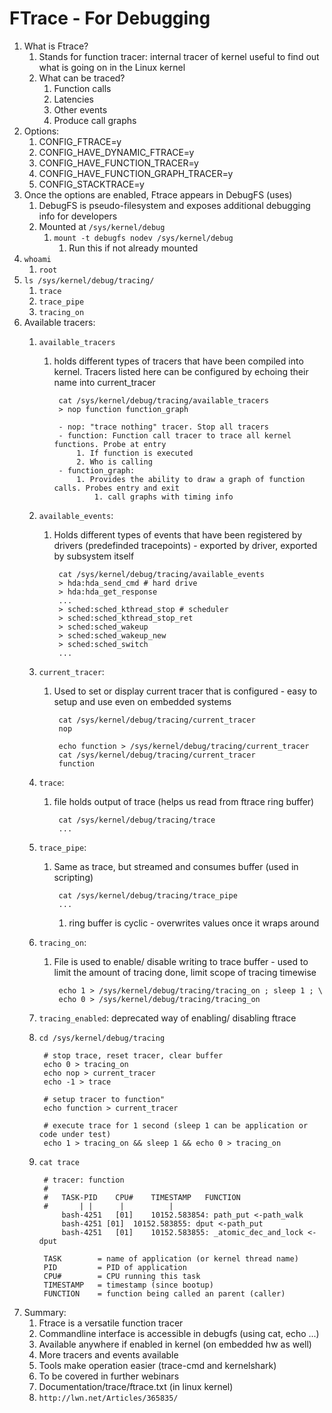 # FTrace - For Debugging #
1. What is Ftrace?
	1. Stands for function tracer: internal tracer of kernel useful to find out what is going on in the Linux kernel
	2. What can be traced?
		1. Function calls
		2. Latencies
		3. Other events
		4. Produce call graphs
2. Options:
	1. CONFIG_FTRACE=y
	2. CONFIG_HAVE_DYNAMIC_FTRACE=y
	3. CONFIG_HAVE_FUNCTION_TRACER=y
	4. CONFIG_HAVE_FUNCTION_GRAPH_TRACER=y
	5. CONFIG_STACKTRACE=y
3. Once the options are enabled, Ftrace appears in DebugFS (uses)
	1. DebugFS is pseudo-filesystem and exposes additional debugging info for developers
	2. Mounted at `/sys/kernel/debug`
		1. `mount -t debugfs nodev /sys/kernel/debug`
			1. Run this if not already mounted
4. `whoami`
	1. `root`
5. `ls /sys/kernel/debug/tracing/`
	1. `trace`
	2. `trace_pipe`
	3. `tracing_on`
6. Available tracers:
	1. `available_tracers`
		1. holds different types of tracers that have been compiled into kernel. Tracers listed here can be configured by echoing their name into current_tracer

				cat /sys/kernel/debug/tracing/available_tracers
				> nop function function_graph
				
				- nop: "trace nothing" tracer. Stop all tracers
				- function: Function call tracer to trace all kernel functions. Probe at entry
					1. If function is executed
					2. Who is calling
				- function_graph:
					1. Provides the ability to draw a graph of function calls. Probes entry and exit
						1. call graphs with timing info

	2. `available_events`:
		1. Holds different types of events that have been registered by drivers (predefinded tracepoints) - exported by driver, exported by subsystem itself

				cat /sys/kernel/debug/tracing/available_events
				> hda:hda_send_cmd # hard drive
				> hda:hda_get_response
				...
				> sched:sched_kthread_stop # scheduler
				> sched:sched_kthread_stop_ret
				> sched:sched_wakeup
				> sched:sched_wakeup_new
				> sched:sched_switch
				...
				
	3. `current_tracer`:
		1. Used to set or display current tracer that is configured - easy to setup and use even on embedded systems

				cat /sys/kernel/debug/tracing/current_tracer
				nop
				
				echo function > /sys/kernel/debug/tracing/current_tracer
				cat /sys/kernel/debug/tracing/current_tracer
				function
				
	4. `trace`:
		1. file holds output of trace (helps us read from ftrace ring buffer)

				cat /sys/kernel/debug/tracing/trace
				...
				
	5. `trace_pipe`:
		1. Same as trace, but streamed and consumes buffer (used in scripting)

				cat /sys/kernel/debug/tracing/trace_pipe
				...
				
			1. ring buffer is cyclic - overwrites values once it wraps around
	6. `tracing_on`:
		1. File is used to enable/ disable writing to trace buffer - used to limit the amount of tracing done, limit scope of tracing timewise

				echo 1 > /sys/kernel/debug/tracing/tracing_on ; sleep 1 ; \
				echo 0 > /sys/kernel/debug/tracing/tracing_on
		
	7. `tracing_enabled`: deprecated way of enabling/ disabling ftrace
	8. `cd /sys/kernel/debug/tracing`

			# stop trace, reset tracer, clear buffer
			echo 0 > tracing_on
			echo nop > current_tracer
			echo -1 > trace
			
			# setup tracer to function"
			echo function > current_tracer
			
			# execute trace for 1 second (sleep 1 can be application or code under test)
			echo 1 > tracing_on && sleep 1 && echo 0 > tracing_on
			
	9. `cat trace`

			# tracer: function
			#
			#	TASK-PID	CPU#	TIMESTAMP	FUNCTION
			#		| |		 |			|	
				bash-4251	[01]	10152.583854: path_put <-path_walk
				bash-4251 [01]	10152.583855: dput <-path_put
				bash-4251	[01]	10152.583855: _atomic_dec_and_lock <-dput
			
			TASK		= name of application (or kernel thread name)
			PID			= PID of application
			CPU#		= CPU running this task
			TIMESTAMP	= timestamp (since bootup)
			FUNCTION	= function being called an parent (caller)
			
7. Summary:
	1. Ftrace is a versatile function tracer
	2. Commandline interface is accessible in debugfs (using cat, echo ...)
	3. Available anywhere if enabled in kernel (on embedded hw as well)
	4. More tracers and events available
	5. Tools make operation easier (trace-cmd and kernelshark)
	6. To be covered in further webinars
	7. Documentation/trace/ftrace.txt (in linux kernel)
	8. `http://lwn.net/Articles/365835/`
			